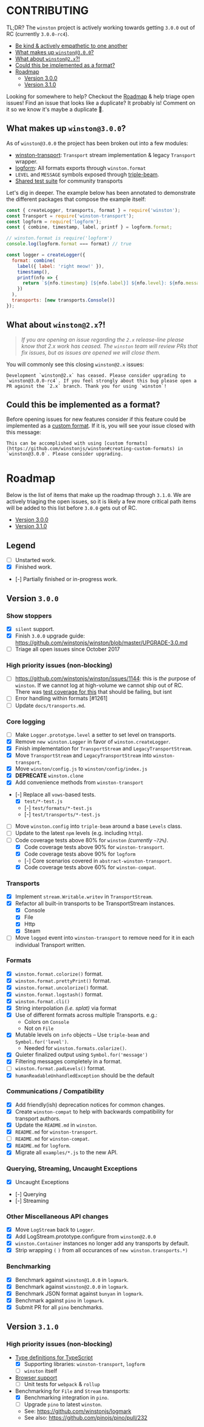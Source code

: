 # CONTRIBUTING

TL;DR? The `winston` project is actively working towards getting `3.0.0` out of RC (currently `3.0.0-rc4`). 

- [Be kind & actively empathetic to one another](CODE_OF_CONDUCT.md)
- [What makes up `winston@3.0.0`?](#what-makes-up-winston-3.0.0)
- [What about `winston@2.x`?!](#what-about-winston-2.x)
- [Could this be implemented as a format?](#could-this-be-implemented-as-a-format)
- [Roadmap](#roadmap)
  - [Version 3.0.0](#version-300)
  - [Version 3.1.0](#version-310)

Looking for somewhere to help? Checkout the [Roadmap](#roadmap) & help triage open issues! Find an issue that looks like a duplicate? It probably is! Comment on it so we know it's maybe a duplicate 🙏.

## What makes up `winston@3.0.0`?

As of `winston@3.0.0` the project has been broken out into a few modules:

- [winston-transport]: `Transport` stream implementation & legacy `Transport` wrapper.
- [logform]: All formats exports through `winston.format` 
- `LEVEL` and `MESSAGE` symbols exposed through [triple-beam].
- [Shared test suite][abstract-winston-transport] for community transports 

Let's dig in deeper. The example below has been annotated to demonstrate the different packages that compose the example itself:

``` js
const { createLogger, transports, format } = require('winston');
const Transport = require('winston-transport');
const logform = require('logform');
const { combine, timestamp, label, printf } = logform.format;

// winston.format is require('logform')
console.log(logform.format === format) // true

const logger = createLogger({
  format: combine(
    label({ label: 'right meow!' }),
    timestamp(),
    printf(nfo => {
      return `${nfo.timestamp} [${nfo.label}] ${nfo.level}: ${nfo.message}`;
    })
  ),
  transports: [new transports.Console()]
});
```

## What about `winston@2.x`?!

> _If you are opening an issue regarding the `2.x` release-line please know that 2.x work has ceased. The `winston` team will review PRs that fix issues, but as issues are opened we will close them._

You will commonly see this closing `winston@2.x` issues:

```
Development `winston@2.x` has ceased. Please consider upgrading to `winston@3.0.0-rc4`. If you feel strongly about this bug please open a PR against the `2.x` branch. Thank you for using `winston`!
```

## Could this be implemented as a format?

Before opening issues for new features consider if this feature could be implemented as a [custom format]. If it is, you will see your issue closed with this message:

```
This can be accomplished with using [custom formats](https://github.com/winstonjs/winston#creating-custom-formats) in `winston@3.0.0`. Please consider upgrading.
```

# Roadmap

Below is the list of items that make up the roadmap through `3.1.0`. We are actively triaging the open issues, so it is likely a few more critical path items will be added to this list before `3.0.0` gets out of RC.

- [Version 3.0.0](#version-300)
- [Version 3.1.0](#version-310)

## Legend

- [ ] Unstarted work.
- [x] Finished work.
- [-] Partially finished or in-progress work. 

## Version `3.0.0`

### Show stoppers
- [x] `silent` support.
- [x] Finish `3.0.0` upgrade guide: https://github.com/winstonjs/winston/blob/master/UPGRADE-3.0.md
- [ ] Triage all open issues since October 2017

### High priority issues (non-blocking)
- [ ] https://github.com/winstonjs/winston/issues/1144: this is _the_ purpose of `winston`. If we cannot log at high-volume we cannot ship out of RC. There was [test coverage for this][stress-test] that should be failing, but isnt
- [ ] Error handling within formats [#1261]
- [ ] Update `docs/transports.md`.

### Core logging
- [ ] Make `Logger.prototype.level` a setter to set level on transports.
- [x] Remove `new winston.Logger` in favor of `winston.createLogger`.
- [x] Finish implementation for `TransportStream` and `LegacyTransportStream`. 
- [x] Move `TransportStream` and `LegacyTransportStream` into `winston-transport`.
- [x] Move `winston/config.js` to `winston/config/index.js`
- [x] **DEPRECATE** `winston.clone`
- [x] Add convenience methods from `winston-transport`
- [-] Replace all `vows`-based tests.
  - [x] `test/*-test.js`
  - [-] `test/formats/*-test.js` 
  - [-] `test/transports/*-test.js` 
- [ ] Move `winston.config` into `triple-beam` around a base `Levels` class.
- [ ] Update to the latest `npm` levels (e.g. including `http`).
- [ ] Code coverage tests above 80% for `winston` _(currently `~72%`)_.
  - [x] Code coverage tests above 90% for `winston-transport`.
  - [x] Code coverage tests above 90% for `logform`
  - [-] Core scenarios covered in `abstract-winston-transport`.
  - [x] Code coverage tests above 60% for `winston-compat`.

### Transports
- [x] Implement `stream.Writable.writev` in `TransportStream`.
- [x] Refactor all built-in transports to be TransportStream instances.
  - [x] Console
  - [x] File
  - [x] Http
  - [x] Steam
- [ ] Move `logged` event into `winston-transport` to remove need for it in each individual Transport written.

### Formats
- [x] `winston.format.colorize()` format.
- [x] `winston.format.prettyPrint()` format.
- [x] `winston.format.uncolorize()` format.
- [x] `winston.format.logstash()` format.
- [x] `winston.format.cli()`
- [x] String interpolation _(i.e. splat)_ via format
- [x] Use of different formats across multiple Transports. e.g.:
   - Colors on `Console`
   - Not on `File`
- [x] Mutable levels on `info` objects 
   – Use `triple-beam` and `Symbol.for('level')`.
   - Needed for `winston.formats.colorize()`. 
- [x] Quieter finalized output using `Symbol.for('message')` 
- [x] Filtering messages completely in a format.
- [ ] `winston.format.padLevels()` format.
- [x] `humanReadableUnhandledException` should be the default

### Communications / Compatibility
- [x] Add friendly(ish) deprecation notices for common changes.
- [x] Create `winston-compat` to help with backwards compatibility for transport authors.  
- [x] Update the `README.md` in `winston`.
- [x] `README.md` for `winston-transport`.
- [ ] `README.md` for `winston-compat`.
- [x] `README.md` for `logform`.
- [x] Migrate all `examples/*.js` to the new API.

### Querying, Streaming, Uncaught Exceptions
- [x] Uncaught Exceptions
- [-] Querying
- [-] Streaming

### Other Miscellaneous API changes
- [x] Move `LogStream` back to `Logger`.
- [x] Add LogStream.prototype.configure from `winston@2.0.0`
- [x] `winston.Container` instances no longer add any transports by default.
- [x] Strip wrapping `(` `)` from all occurances of `new winston.transports.*)`

### Benchmarking
- [x] Benchmark against `winston@1.0.0` in `logmark`.
- [x] Benchmark against `winston@2.0.0` in `logmark`.
- [x] Benchmark JSON format against `bunyan` in `logmark`.
- [x] Benchmark against `pino` in `logmark`.
- [x] Submit PR for all `pino` benchmarks.

## Version `3.1.0`

### High priority issues (non-blocking)
- [Type definitions for TypeScript](https://github.com/winstonjs/winston/issues/1096)
  - [x] Supporting libraries: `winston-transport`, `logform`
  - [ ] `winston` itself 
- [Browser support](https://github.com/winstonjs/winston/issues/287)
  - [ ] Unit tests for `webpack` & `rollup` 
- Benchmarking for `File` and `Stream` transports:
   - [x] Benchmarking integration in `pino`.
   - [ ] Upgrade `pino` to latest `winston`.
   - See: https://github.com/winstonjs/logmark
   - See also: https://github.com/pinojs/pino/pull/232

[winston-transport]: https://github.com/winstonjs/winston-transport
[logform]: https://github.com/winstonjs/logform
[triple-beam]: https://github.com/winstonjs/triple-beam
[abstract-winston-transport]: https://github.com/winstonjs/abstract-winston-transport
[stress-test]: https://github.com/winstonjs/winston/blob/master/test/transports/file-stress.test.js
[custom format]: https://github.com/winstonjs/winston#creating-custom-formats
